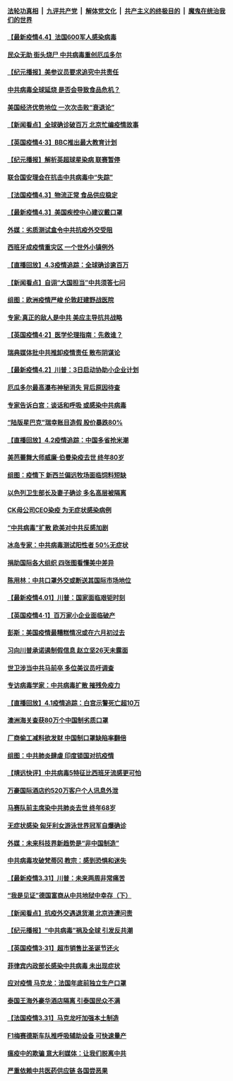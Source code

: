 ####  [法轮功真相](../../../../basic/blob/master/README.md?t=04042001) &nbsp;|&nbsp; [九评共产党](../../../../9ping.md/blob/master/README.md?t=04042001) &nbsp;|&nbsp; [解体党文化](../../../../jtdwh.md/blob/master/README.md?t=04042001)  &nbsp;|&nbsp; [共产主义的终极目的](../../../../gczydzjmd.md/blob/master/README.md?t=04042001) &nbsp;|&nbsp; [魔鬼在统治我们的世界](../../../../mgztzwmdsj.md/blob/master/README.md?t=04042001) 

#### [【最新疫情4.4】法国600军人感染病毒](../pages/nsc418/n12001726.md?t=04042001) 

#### [民众无助 街头烧尸 中共病毒重创厄瓜多尔](../pages/nsc418/n12001279.md?t=04042001) 

#### [【纪元播报】美参议员要求追究中共责任](../pages/nsc418/n12001471.md?t=04042001) 

#### [中共病毒全球延烧 是否会导致食品危机？](../pages/nsc418/n12001179.md?t=04042001) 

#### [美国经济优势地位 一次次击败“衰退论”](../pages/nsc418/n12001781.md?t=04042001) 

#### [【新闻看点】全球确诊破百万 北京忙编疫情故事](../pages/nsc418/n12001502.md?t=04042001) 

#### [【英国疫情4·3】BBC推出最大教育计划](../pages/nsc418/n12001758.md?t=04042001) 

#### [【纪元播报】解析英超球星染病 联赛暂停](../pages/nsc418/n12001537.md?t=04042001) 

#### [联合国安理会在抗击中共病毒中“失踪”](../pages/nsc418/n12001660.md?t=04042001) 

#### [【法国疫情4.3】物流正常 食品供应稳定](../pages/nsc418/n12000872.md?t=04042001) 

#### [【最新疫情4.3】美国疾控中心建议戴口罩](../pages/nsc418/n11999020.md?t=04042001) 

#### [外媒：劣质测试盒令中共抗疫外交受阻](../pages/nsc418/n11998869.md?t=04042001) 

#### [西班牙成疫情重灾区 一个世外小镇例外](../pages/nsc418/n12000730.md?t=04042001) 

#### [【直播回放】4.3疫情追踪：全球确诊逾百万](../pages/nsc418/n12000743.md?t=04042001) 

#### [【新闻看点】自诩“大国担当”中共须答七问](../pages/nsc418/n11998786.md?t=04042001) 

#### [组图：欧洲疫情严峻 伦敦赶建野战医院](../pages/nsc418/n11997507.md?t=04042001) 

#### [专家:真正的敌人是中共 美应主导抗共战略](../pages/nsc418/n11998983.md?t=04042001) 

#### [【英国疫情4·2】医学伦理指南：先救谁？](../pages/nsc418/n11998923.md?t=04042001) 

#### [瑞典媒体批中共推卸疫情责任 散布阴谋论](../pages/nsc418/n11998964.md?t=04042001) 

#### [【最新疫情4.2】川普：3日启动协助小企业计划](../pages/nsc418/n11996390.md?t=04042001) 

#### [厄瓜多尔最高瀑布神秘消失 背后原因待查](../pages/nsc418/n11998302.md?t=04042001) 

#### [专家告诉白宫：谈话和呼吸 或感染中共病毒](../pages/nsc418/n11998669.md?t=04042001) 

#### [“陆版星巴克”瑞幸账目造假 股价暴跌80%](../pages/nsc418/n11998502.md?t=04042001) 

#### [【直播回放】4.2疫情追踪：中国多省抢米潮](../pages/nsc418/n11997987.md?t=04042001) 

#### [美芭蕾舞大师威廉‧伯曼染疫去世 终年80岁](../pages/nsc418/n11997314.md?t=04042001) 

#### [组图：疫情下 新西兰偏远牧场面临饲料短缺](../pages/nsc418/n11997350.md?t=04042001) 

#### [以色列卫生部长及妻子确诊 多名高层被隔离](../pages/nsc418/n11997020.md?t=04042001) 

#### [CK母公司CEO染疫 为无症状感染病例](../pages/nsc418/n11996981.md?t=04042001) 

#### [“中共病毒”扩散 欧美对中共反感加剧](../pages/nsc418/n11992059.md?t=04042001) 

#### [冰岛专家：中共病毒测试阳性者 50%无症状](../pages/nsc418/n11996347.md?t=04042001) 

#### [捐助国际各大组织 四张图看懂美中差异](../pages/nsc418/n11996177.md?t=04042001) 

#### [陈用林：中共口罩外交或断送其国际市场地位](../pages/nsc418/n11995586.md?t=04042001) 

#### [【最新疫情4.01】川普：国家面临艰钜时刻](../pages/nsc418/n11993225.md?t=04042001) 

#### [【英国疫情4·1】百万家小企业面临破产](../pages/nsc418/n11995951.md?t=04042001) 

#### [彭斯：美国疫情最糟糕情况或在六月初过去](../pages/nsc418/n11995999.md?t=04042001) 

#### [习向川普承诺遏制假信息 赵立坚26天未露面](../pages/nsc418/n11995357.md?t=04042001) 

#### [世卫涉当中共马前卒 多位美议员吁调查](../pages/nsc418/n11995407.md?t=04042001) 

#### [专访病毒学家：中共病毒扩散 摧残免疫力](../pages/nsc418/n11995153.md?t=04042001) 

#### [【直播回放】4.1疫情追踪：白宫示警死亡超10万](../pages/nsc418/n11994898.md?t=04042001) 

#### [澳洲海关查获80万个中国制劣质口罩](../pages/nsc418/n11995005.md?t=04042001) 

#### [厂商偷工减料欲发财 中国制口罩缺陷率翻倍](../pages/nsc418/n11994798.md?t=04042001) 

#### [组图：中共肺炎肆虐 印度锁国对抗疫情](../pages/nsc418/n11994123.md?t=04042001) 

#### [【靖远快评】中共病毒5特征比西班牙流感更可怕](../pages/nsc418/n11993750.md?t=04042001) 

#### [万豪国际酒店约520万客户个人讯息外泄](../pages/nsc418/n11993744.md?t=04042001) 

#### [马赛队前主席染中共肺炎去世 终年68岁](../pages/nsc418/n11993881.md?t=04042001) 

#### [无症状感染 匈牙利女游泳世界冠军自爆确诊](../pages/nsc418/n11993534.md?t=04042001) 

#### [外媒：未来科技界新趋势是“非中国制造”](../pages/nsc418/n11993161.md?t=04042001) 

#### [中共病毒攻破梵蒂冈 教宗：感到恐惧和迷失](../pages/nsc418/n11993233.md?t=04042001) 

#### [【最新疫情3.31】川普：未来两周非常痛苦](../pages/nsc418/n11989957.md?t=04042001) 

#### [“我是见证”德国富商从中共地狱中幸存（下）](../pages/nsc418/n11992830.md?t=04042001) 

#### [【新闻看点】抗疫外交遇退货潮 北京连遭问责](../pages/nsc418/n11992719.md?t=04042001) 

#### [【纪元播报】“中共病毒”祸及全球 引发反共潮](../pages/nsc418/n11990549.md?t=04042001) 

#### [【英国疫情3·31】超市销售比圣诞节还火](../pages/nsc418/n11992786.md?t=04042001) 

#### [菲律宾内政部长感染中共病毒 未出现症状](../pages/nsc418/n11992964.md?t=04042001) 

#### [应对疫情 马克龙：法国年底前独立生产口罩](../pages/nsc418/n11992242.md?t=04042001) 

#### [泰国王海外豪华酒店隔离 引泰国民众不满](../pages/nsc418/n11992595.md?t=04042001) 

#### [【法国疫情3.31】马克龙吁加强本土制造](../pages/nsc418/n11992006.md?t=04042001) 

#### [F1梅赛德斯车队推呼吸辅助设备 可快速量产](../pages/nsc418/n11992158.md?t=04042001) 

#### [瘟疫中的欺骗 意大利媒体：让我们脱离中共](../pages/nsc418/n11991817.md?t=04042001) 

#### [严重依赖中共医药供应链 各国尝恶果](../pages/nsc418/n11992066.md?t=04042001) 


